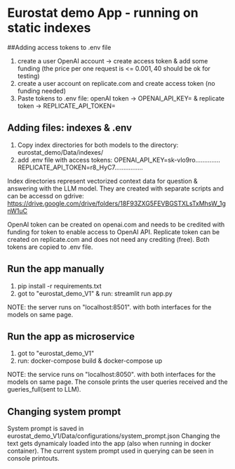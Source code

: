 # Eurostat demo App - running on static indexes

##Adding access tokens to .env file
1. create a user OpenAI account -> create access token & add some funding (the price per one request is <= 0.001$, 40$ should be ok for testing)
2. create a user account on replicate.com and create access token (no funding needed) 
3. Paste tokens to .env file: openAI token -> OPENAI_API_KEY= & replicate token -> REPLICATE_API_TOKEN=

## Adding files: indexes & .env
1. Copy index directories for both models to the directory: eurostat_demo/Data/indexes/
2. add .env file with access tokens:
OPENAI_API_KEY=sk-vlo9ro..............
REPLICATE_API_TOKEN=r8_HyC7................

Index directories represent vectorized context data for question & answering with the LLM model. They are created with separate scripts
and can be accessd on gdrive: https://drive.google.com/drive/folders/18F93ZXG5FEVBGSTXLsTxMhsW_1gnW1uC

OpenAI token can be created on openai.com and needs to be credited with funding for token to enable access to OpenAI API.
Replicate token can be created on replicate.com and does not need any crediting (free). Both tokens are copied to .env file.

## Run the app manually
1. pip install -r requirements.txt
2. got to "eurostat_demo_V1" & run: streamlit run app.py

NOTE: the server runs on "localhost:8501". with both interfaces for the models on same page.

## Run the app as microservice
1. got to "eurostat_demo_V1" 
2. run: docker-compose build & docker-compose up

NOTE: the service runs on "localhost:8050". with both interfaces for the models on same page.
The console prints the user queries received and the gueries_full(sent to LLM).

## Changing system prompt
System prompt is saved in eurostat_demo_V1/Data/configurations/system_prompt.json
Changing the text gets dynamicaly loaded into the app (also when running in docker container). 
The current system prompt used in querying can be seen in console printouts.